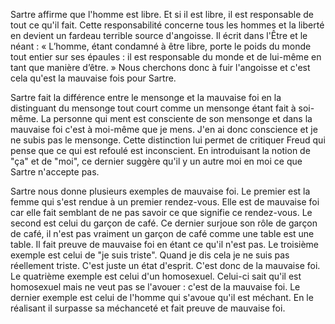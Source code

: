 Sartre affirme que l'homme est libre. Et si il est libre, il est responsable de tout ce qu'il fait. Cette responsabilité concerne tous les hommes et la liberté en devient un fardeau terrible source d'angoisse. Il écrit dans l'Être et le néant : « L’homme, étant condamné à être libre, porte le poids du monde tout entier sur ses épaules : il est responsable du monde et de lui-même en tant que manière d’être. » Nous cherchons donc à fuir l'angoisse et c'est cela qu'est la mauvaise fois pour Sartre.

Sartre fait la différence entre le mensonge et la mauvaise foi en la distinguant du mensonge tout court comme un mensonge étant fait à soi-même. La personne qui ment est consciente de son mensonge et dans la mauvaise foi c'est à moi-même que je mens. J'en ai donc conscience et je ne subis pas le mensonge. Cette distinction lui permet de critiquer Freud qui pense que ce qui est refoulé est inconscient. En introduisant la notion de "ça" et de "moi", ce dernier suggère qu'il y un autre moi en moi ce que Sartre n'accepte pas.

Sartre nous donne plusieurs exemples de mauvaise foi. Le premier est la femme qui s'est rendue à un premier rendez-vous. Elle est de mauvaise foi car elle fait semblant de ne pas savoir ce que signifie ce rendez-vous. Le second est celui du garçon de café. Ce dernier surjoue son rôle de garçon de café, il n'est pas vraiment un garçon de café comme une table est une table. Il fait preuve de mauvaise foi en étant ce qu'il n'est pas. Le troisième exemple est celui de "je suis triste". Quand je dis cela je ne suis pas réellement triste. C'est juste un état d'esprit. C'est donc de la mauvaise foi. Le quatrième exemple est celui d'un homosexuel. Celui-ci sait qu'il est homosexuel mais ne veut pas se l'avouer : c'est de la mauvaise foi. Le dernier exemple est celui de l'homme qui s'avoue qu'il est méchant. En le réalisant il surpasse sa méchanceté et fait preuve de mauvaise foi.